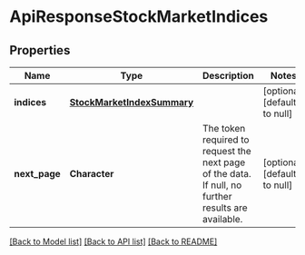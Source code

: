 # ApiResponseStockMarketIndices

## Properties
Name | Type | Description | Notes
------------ | ------------- | ------------- | -------------
**indices** | [**StockMarketIndexSummary**](StockMarketIndexSummary.md) |  | [optional] [default to null]
**next_page** | **Character** | The token required to request the next page of the data. If null, no further results are available. | [optional] [default to null]

[[Back to Model list]](../README.md#documentation-for-models) [[Back to API list]](../README.md#documentation-for-api-endpoints) [[Back to README]](../README.md)


